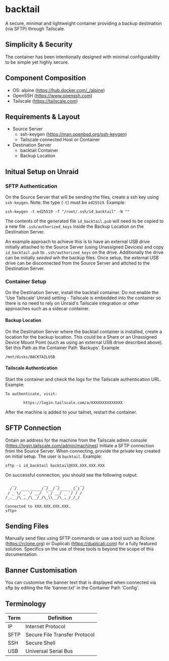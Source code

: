 # backtail
A secure, minimal and lightweight container providing a backup destination (via SFTP) through Tailscale.

## Simplicity & Security
The container has been intentionally designed with minimal configurability to be simple yet highly secure.

## Component Composition
- OS: alpine (https://hub.docker.com/_/alpine)
- OpenSSH (https://www.openssh.com)
- Tailscale (https://tailscale.com)

## Requirements & Layout
- Source Server
  - ssh-keygen (https://man.openbsd.org/ssh-keygen)
  - Tailscale connected Host or Container
- Destination Server
  - backtail Container
  - Backup Location

## Initual Setup on Unraid

### SFTP Authentication
On the Source Server that will be sending the files,
create a ssh key using `ssh-keygen`.
Note: the type (`-t`) must be `ed25519`.
Example:
```
ssh-keygen -t ed25519 -f "/root/.ssh/id_backtail" -N ""
```
The contents of the generated file `id_backtail.pub` will need to be copied 
to a new file `.ssh/authorized_keys` inside the Backup Location 
on the Destination Server.

An example approach to achieve this is to have an external USB drive initially attached 
to the Source Server (using Unassigned Devices)
and copy `id_backtail.pub` to `.ssh/authorized_keys` on the drive.
Additionally the drive can be initially
_seeded_ wih the backup files.
Once setup, the external USB drive can be disconnected from 
the Source Server and attched to the Destination Server.

### Container Setup
On the Destination Server, install the backtail container.
Do not enable the 'Use Tailscale' Unraid setting - 
Tailscale is embedded into the container so there is no need to rely on 
Unraid's Tailscale integration or other approaches such as a sidecar container. 

#### Backup Location 
On the Destination Server where the backtail container is installed,
create a location for the backup location.
This could be a Share or
an Unassigned Device Mount Point (such as using an external USB drive described above).
Set this Path as the Container Path 'Backups'.
Example
```
/mnt/disks/BACKTAILUSB
```

#### Tailscale Authentication
Start the container and check the logs for the Tailscale authentication URL.
Example:
```
To authenticate, visit:

        https://login.tailscale.com/a/XXXXXXXXXXXXXX
```
After the machine is added to your tailnet, restart the container.

## SFTP Connection
Ontain an address for the machine from the Tailscale admin console (https://login.tailscale.com/admin/machines)
Initiate a SFTP connection from the Source Server.
When connecting, provide the private key created on initial setup.
The user is `backtail`.
Example:
```
sftp -i id_backtail backtail@XXX.XXX.XXX.XXX
```
On successful connection, you should see the following output:
```
   __            __   __       _ __
  / /  ___ _____/ /__/ /____ _(_) /
 / _ \/ _ `/ __/  '_/ __/ _ `/ / /
/_.__/\_,_/\__/_/\_\\__/\_,_/_/_/

Connected to XXX.XXX.XXX.XXX.
sftp>
```

## Sending Files
Manually send files using SFTP commands or use a tool 
such as Rclone (https://rclone.org) or Duplicati (https://duplicati.com) for a fully featured solution.
Specifics on the use of these tools is beyond the scope of this documentation.

## Banner Customisation
You can customise the banner text that is displayed when connected via sftp by editing the file 'banner.txt' in the Container Path 'Config'.

## Terminology

| Term | Definition |
| --------- | ------- |
| IP | Internet Protocol |
| SFTP | Secure File Transfer Protocol |
| SSH | Secure Shell |
| USB | Universal Serial Bus |
